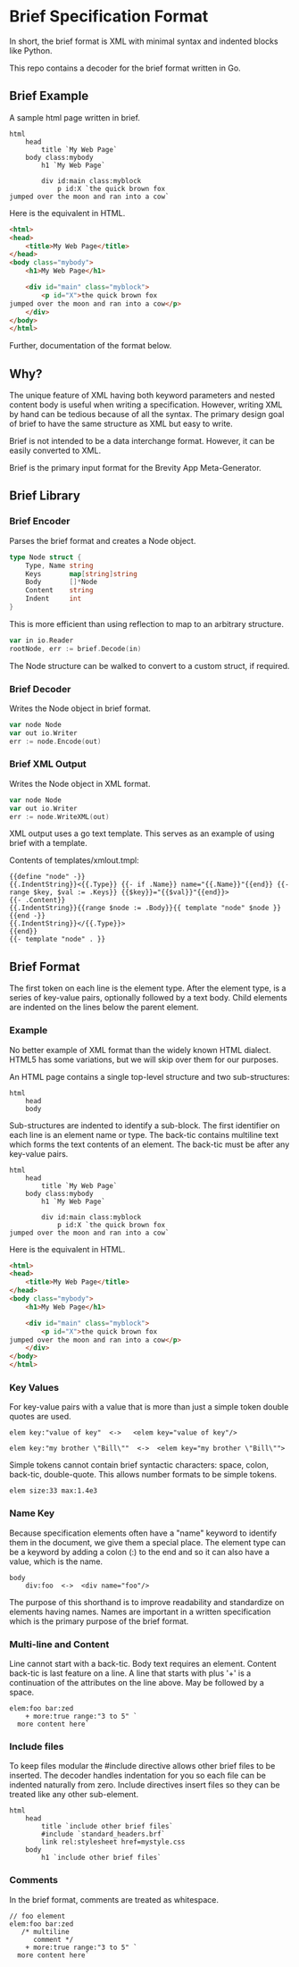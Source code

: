 # Brief Specification Format

In short, the brief format is XML with minimal syntax and indented blocks like Python.

This repo contains a decoder for the brief format written in Go.

## Brief Example

A sample html page written in brief.

```brief
html
    head
        title `My Web Page`
    body class:mybody
        h1 `My Web Page`

        div id:main class:myblock
            p id:X `the quick brown fox
jumped over the moon and ran into a cow`
```

Here is the equivalent in HTML.

```html
<html>
<head>
    <title>My Web Page</title>
</head>
<body class="mybody">
    <h1>My Web Page</h1>

    <div id="main" class="myblock">
        <p id="X">the quick brown fox
jumped over the moon and ran into a cow</p>
    </div>
</body>
</html>
```

Further, documentation of the format below.

## Why?

The unique feature of XML having both keyword parameters and nested content body is useful when writing a specification.  However, writing XML by hand can be tedious because of all the syntax.  The primary design goal of brief to have the same structure as XML but easy to write.

Brief is not intended to be a data interchange format.  However, it can be easily converted to XML.  

Brief is the primary input format for the Brevity App Meta-Generator.

## Brief Library

### Brief Encoder

Parses the brief format and creates a Node object.

```go
type Node struct {
	Type, Name string
	Keys       map[string]string
	Body       []*Node
	Content    string
	Indent     int
}
```

This is more efficient than using reflection to map to an arbitrary structure.  

```go
var in io.Reader
rootNode, err := brief.Decode(in)
```

The Node structure can be walked to convert to a custom struct, if required.

### Brief Decoder

Writes the Node object in brief format.

```go
var node Node
var out io.Writer
err := node.Encode(out)
```

### Brief XML Output

Writes the Node object in XML format.

```go
var node Node
var out io.Writer
err := node.WriteXML(out)
```

XML output uses a go text template.  This serves as an example of using brief with a template.

Contents of templates/xmlout.tmpl:

```template
{{define "node" -}}
{{.IndentString}}<{{.Type}} {{- if .Name}} name="{{.Name}}"{{end}} {{- range $key, $val := .Keys}} {{$key}}="{{$val}}"{{end}}>
{{- .Content}}
{{.IndentString}}{{range $node := .Body}}{{ template "node" $node }}{{end -}}
{{.IndentString}}</{{.Type}}>
{{end}}
{{- template "node" . }}
```

## Brief Format

The first token on each line is the element type.  After the element type, is a series of key-value pairs, optionally followed by a text body.  Child elements are indented on the lines below the parent element.

### Example

No better example of XML format than the widely known HTML dialect.  HTML5 has some variations, but we will skip over them for our purposes.

An HTML page contains a single top-level structure and two sub-structures:

```brief
html
    head
    body
```

Sub-structures are indented to identify a sub-block.  The first identifier on each line is an element name or type.  The back-tic contains multiline text which forms the text contents of an element.  The back-tic must be after any key-value pairs.

```brief
html
    head
        title `My Web Page`
    body class:mybody
        h1 `My Web Page`

        div id:main class:myblock
            p id:X `the quick brown fox
jumped over the moon and ran into a cow`
```

Here is the equivalent in HTML.

```html
<html>
<head>
    <title>My Web Page</title>
</head>
<body class="mybody">
    <h1>My Web Page</h1>

    <div id="main" class="myblock">
        <p id="X">the quick brown fox
jumped over the moon and ran into a cow</p>
    </div>
</body>
</html>
```

### Key Values

For key-value pairs with a value that is more than just a simple token double quotes are used.  

```brief
elem key:"value of key"  <->   <elem key="value of key"/>

elem key:"my brother \"Bill\""  <->  <elem key="my brother \"Bill\"">
```

Simple tokens cannot contain brief syntactic characters:  space, colon, back-tic, double-quote.  This allows number formats to be simple tokens.

```brief
elem size:33 max:1.4e3
```

### Name Key

Because specification elements often have a "name" keyword to identify them in the document, we give them a special place.  The element type can be a keyword by adding a colon (:) to the end and so it can also have a value, which is the name.

```brief
body
    div:foo  <->  <div name="foo"/>
```

The purpose of this shorthand is to improve readability and standardize on elements having names.  Names are important in a written specification which is the primary purpose of the brief format.

### Multi-line and Content

Line cannot start with a back-tic.  Body text requires an element.  Content back-tic is last feature on a line.
A line that starts with plus '+' is a continuation of the attributes on the line above.  May be followed by a space.

```brief
elem:foo bar:zed
    + more:true range:"3 to 5" `
  more content here`
```

### Include files

To keep files modular the #include directive allows other brief files to be inserted.  The decoder handles indentation for you so each file can be indented naturally from zero.  Include directives insert files so they can be treated like any other sub-element.

```brief
html
    head
        title `include other brief files`
        #include `standard_headers.brf`
        link rel:stylesheet href=mystyle.css
    body
        h1 `include other brief files`
```

### Comments

In the brief format, comments are treated as whitespace.

```brief
// foo element
elem:foo bar:zed
   /* multiline
      comment */
    + more:true range:"3 to 5" `
  more content here`
```
